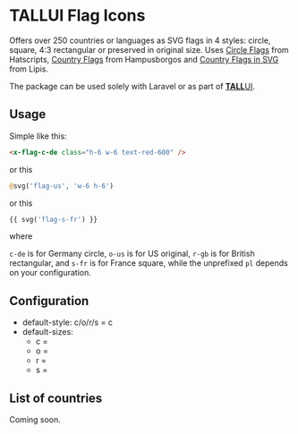 # TALLUI Flag Icons

Offers over 250 countries or languages as SVG flags in 4 styles: circle, square, 4:3 rectangular or preserved in original size. Uses [Circle Flags](https://hatscripts.github.io/circle-flags/) from Hatscripts, [Country Flags](https://hampusborgos.github.io/country-flags/) from Hampusborgos and [Country Flags in SVG](https://flagicons.lipis.dev/) from Lipis.

The package can be used solely with Laravel or as part of [**TALL**UI](https://tallui.io).

## Usage

Simple like this:

```html
<x-flag-c-de class="h-6 w-6 text-red-600" />
```

or this

```php
@svg('flag-us', 'w-6 h-6')
```

or this

```php
{{ svg('flag-s-fr') }}
```

where

`c-de` is for Germany circle, `o-us` is for US original, `r-gb` is for British rectangular, and `s-fr` is for France square, while the unprefixed `pl` depends on your configuration.

## Configuration

- default-style: c/o/r/s = c
- default-sizes:
  - c = 
  - o = 
  - r = 
  - s = 

## List of countries

Coming soon.